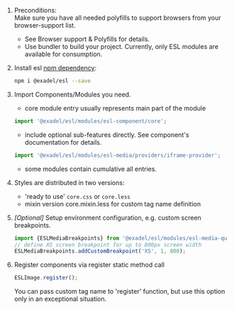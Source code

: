 1. Preconditions:  
  Make sure you have all needed polyfills to support browsers from your browser-support list. 
    - See Browser support & Polyfills for details.
    - Use bundler to build your project. Currently, only ESL modules are available for consumption.

2. Install esl [npm dependency](https://www.npmjs.com/package/@exadel/esl):
   ```bash
   npm i @exadel/esl --save
   ```

3. Import Components/Modules you need.
   - core module entry usually represents main part of the module
   ```typescript
   import '@exadel/esl/modules/esl-component/core';
   ```
   - include optional sub-features directly. See component's documentation for details.
   ```typescript
   import '@exadel/esl/modules/esl-media/providers/iframe-provider';
   ```
   - some modules contain cumulative all entries.

4. Styles are distributed in two versions:
   - 'ready to use' `core.css` or `core.less`
   - mixin version core.mixin.less for custom tag name definition

5. _[Optional]_ Setup environment configuration, e.g. custom screen breakpoints.
   ```typescript
   import {ESLMediaBreakpoints} from '@exadel/esl/modules/esl-media-query/core';
   // define XS screen breakpoint for up to 800px screen width
   ESLMediaBreakpoints.addCustomBreakpoint('XS', 1, 800);
   ```

6. Register components via register static method call
   ```typescript
   ESLImage.register();
   ```
   You can pass custom tag name to 'register' function, but use this option only in an exceptional situation.
